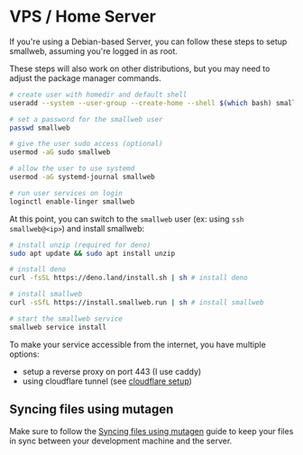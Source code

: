 # VPS / Home Server

If you're using a Debian-based Server, you can follow these steps to setup smallweb, assuming you're logged in as root.

These steps will also work on other distributions, but you may need to adjust the package manager commands.

```bash
# create user with homedir and default shell
useradd --system --user-group --create-home --shell $(which bash) smallweb

# set a password for the smallweb user
passwd smallweb

# give the user sudo access (optional)
usermod -aG sudo smallweb

# allow the user to use systemd
usermod -aG systemd-journal smallweb

# run user services on login
loginctl enable-linger smallweb
```

At this point, you can switch to the `smallweb` user (ex: using `ssh smallweb@<ip>`) and install smallweb:

```bash
# install unzip (required for deno)
sudo apt update && sudo apt install unzip

# install deno
curl -fsSL https://deno.land/install.sh | sh # install deno

# install smallweb
curl -sSfL https://install.smallweb.run | sh # install smallweb

# start the smallweb service
smallweb service install
```

To make your service accessible from the internet, you have multiple options:

- setup a reverse proxy on port 443 (I use caddy)
- using cloudflare tunnel (see [cloudflare setup](./cloudflare/cloudflare.md))

## Syncing files using mutagen

Make sure to follow the [Syncing files using mutagen](../guides/file-sync.md) guide to keep your files in sync between your development machine and the server.
